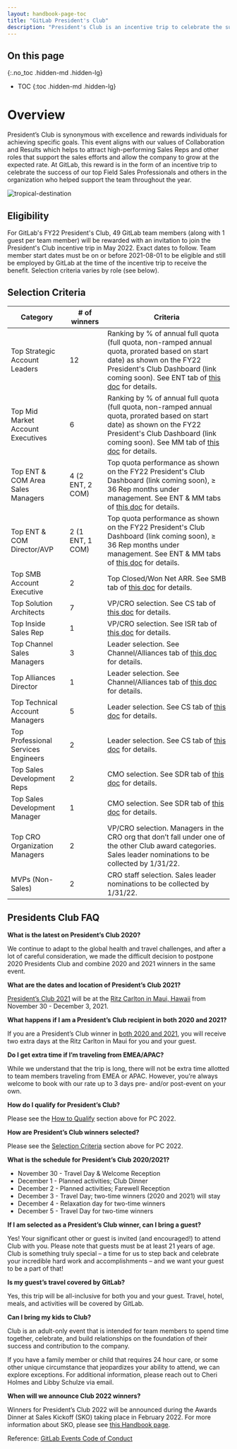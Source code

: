 ```yaml
---
layout: handbook-page-toc
title: "GitLab President's Club"
description: "President's Club is an incentive trip to celebrate the success of our top Field Sales Professionals and others in the organization who helped support the team throughout the year"
---
```


## On this page
{:.no_toc .hidden-md .hidden-lg}

- TOC
{:toc .hidden-md .hidden-lg}

# Overview

President’s Club is synonymous with excellence and rewards individuals for achieving specific goals. This event aligns with our values of Collaboration and Results which helps to attract high-performing Sales Reps and other roles that support the sales efforts and allow the company to grow at the expected rate. At GitLab, this reward is in the form of an incentive trip to celebrate the success of our top Field Sales Professionals and others in the organization who helped support the team throughout the year.

![tropical-destination](/handbook/sales/club/tropical2.jpg)

## Eligibility

For GitLab's FY22 President's Club, 49 GitLab team members (along with 1 guest per team member) will be rewarded with an invitation to join the President's Club incentive trip in May 2022. Exact dates to follow. Team member start dates must be on or before 2021-08-01 to be eligible and still be employed by GitLab at the time of the incentive trip to receive the benefit. Selection criteria varies by role (see below).

## Selection Criteria

| Category | # of winners | Criteria | 
| ------ | ------ | ------ |
| Top Strategic Account Leaders | 12 | Ranking by % of annual full quota (full quota, non-ramped annual quota, prorated based on start date) as shown on the FY22 President's Club Dashboard (link coming soon). See ENT tab of [this doc](https://docs.google.com/spreadsheets/d/11lct1eoCU7iWCff7OB0xU0BIy1tQ6wLcU7aRsghnWlM/edit?ts=604be470#gid=210333776) for details. |
| Top Mid Market Account Executives | 6 | Ranking by % of annual full quota (full quota, non-ramped annual quota, prorated based on start date) as shown on the FY22 President's Club Dashboard (link coming soon). See MM tab of [this doc](https://docs.google.com/spreadsheets/d/11lct1eoCU7iWCff7OB0xU0BIy1tQ6wLcU7aRsghnWlM/edit?ts=604be470#gid=2130992) for details. |
| Top ENT & COM Area Sales Managers | 4 (2 ENT, 2 COM) | Top quota performance as shown on the FY22 President's Club Dashboard (link coming soon), ≥ 36 Rep months under management. See ENT & MM tabs of [this doc](https://docs.google.com/spreadsheets/d/11lct1eoCU7iWCff7OB0xU0BIy1tQ6wLcU7aRsghnWlM/edit?ts=604be470#gid=210333776) for details. |
| Top ENT & COM Director/AVP | 2 (1 ENT, 1 COM) | Top quota performance as shown on the FY22 President's Club Dashboard (link coming soon), ≥ 36 Rep months under management. See ENT & MM tabs of [this doc](https://docs.google.com/spreadsheets/d/11lct1eoCU7iWCff7OB0xU0BIy1tQ6wLcU7aRsghnWlM/edit?ts=604be470#gid=210333776) for details. |
| Top SMB Account Executive | 2 | Top Closed/Won Net ARR. See SMB tab of [this doc](https://docs.google.com/spreadsheets/d/11lct1eoCU7iWCff7OB0xU0BIy1tQ6wLcU7aRsghnWlM/edit?ts=604be470#gid=974153580) for details. |
| Top Solution Architects | 7 | VP/CRO selection. See CS tab of [this doc](https://docs.google.com/spreadsheets/d/11lct1eoCU7iWCff7OB0xU0BIy1tQ6wLcU7aRsghnWlM/edit?ts=604be470#gid=916403586) for details. |
| Top Inside Sales Rep | 1 | VP/CRO selection. See ISR tab of [this doc](https://docs.google.com/spreadsheets/d/11lct1eoCU7iWCff7OB0xU0BIy1tQ6wLcU7aRsghnWlM/edit?ts=604be470#gid=1292511725) for details. |
| Top Channel Sales Managers | 3 | Leader selection. See Channel/Alliances tab of [this doc](https://docs.google.com/spreadsheets/d/11lct1eoCU7iWCff7OB0xU0BIy1tQ6wLcU7aRsghnWlM/edit?ts=604be470#gid=577788595) for details. |
| Top Alliances Director | 1 | Leader selection. See Channel/Alliances tab of [this doc](https://docs.google.com/spreadsheets/d/11lct1eoCU7iWCff7OB0xU0BIy1tQ6wLcU7aRsghnWlM/edit?ts=604be470#gid=577788595) for details. |
| Top Technical Account Managers | 5 | Leader selection. See CS tab of [this doc](https://docs.google.com/spreadsheets/d/11lct1eoCU7iWCff7OB0xU0BIy1tQ6wLcU7aRsghnWlM/edit?ts=604be470#gid=916403586) for details. |
| Top Professional Services Engineers | 2 | Leader selection. See CS tab of [this doc](https://docs.google.com/spreadsheets/d/11lct1eoCU7iWCff7OB0xU0BIy1tQ6wLcU7aRsghnWlM/edit?ts=604be470#gid=916403586) for details. |
| Top Sales Development Reps | 2 | CMO selection. See SDR tab of [this doc](https://docs.google.com/spreadsheets/d/11lct1eoCU7iWCff7OB0xU0BIy1tQ6wLcU7aRsghnWlM/edit?ts=604be470#gid=0) for details. |
| Top Sales Development Manager | 1 | CMO selection. See SDR tab of [this doc](https://docs.google.com/spreadsheets/d/11lct1eoCU7iWCff7OB0xU0BIy1tQ6wLcU7aRsghnWlM/edit?ts=604be470#gid=0) for details. |
| Top CRO Organization Managers | 2 | VP/CRO selection. Managers in the CRO org that don’t fall under one of the other Club award categories. Sales leader nominations to be collected by 1/31/22. |
| MVPs (Non-Sales) | 2 | CRO staff selection. Sales leader nominations to be collected by 1/31/22. |

## Presidents Club FAQ

**What is the latest on President’s Club 2020?**

We continue to adapt to the global health and travel challenges, and after a lot of careful consideration, we made the difficult decision to postpone 2020 Presidents Club and combine 2020 and 2021 winners in the same event. 

**What are the dates and location of President’s Club 2021?**

[President’s Club 2021](/handbook/sales/club/) will be at the [Ritz Carlton in Maui, Hawaii](https://www.ritzcarlton.com/en/hotels/kapalua-maui) from November 30 - December 3, 2021.  

**What happens if I am a President’s Club recipient in both 2020 and 2021?**

If you are a President’s Club winner in <ins>both 2020 and 2021</ins>, you will receive two extra days at the Ritz Carlton in Maui for you and your guest. 

**Do I get extra time if I’m traveling from EMEA/APAC?**

While we understand that the trip is long, there will not be extra time allotted to team members traveling from EMEA or APAC. However, you’re always welcome to book with our rate up to 3 days pre- and/or post-event on your own.  

**How do I qualify for President’s Club?**

Please see the [How to Qualify](/handbook/sales/club/#how-to-qualify) section above for PC 2022. 

**How are President’s Club winners selected?**

Please see the [Selection Criteria](/handbook/sales/club/#selection-criteria) section above for PC 2022. 

**What is the schedule for President’s Club 2020/2021?**

- November 30 - Travel Day & Welcome Reception
- December 1 - Planned activities; Club Dinner
- December 2 - Planned activities; Farewell Reception
- December 3 - Travel Day; two-time winners (2020 and 2021) will stay 
- December 4 - Relaxation day for two-time winners 
- December 5 - Travel Day for two-time winners

**If I am selected as a President’s Club winner, can I bring a guest?**

Yes! Your significant other or guest is invited (and encouraged!) to attend Club with you. Please note that guests must be at least 21 years of age. Club is something truly special – a time for us to step back and celebrate your incredible hard work and accomplishments – and we want your guest to be a part of that! 

**Is my guest’s travel covered by GitLab?**

Yes, this trip will be all-inclusive for both you and your guest. Travel, hotel, meals, and activities will be covered by GitLab.

**Can I bring my kids to Club?**

Club is an adult-only event that is intended for team members to spend time together, celebrate, and build relationships on the foundation of their success and contribution to the company. 

If you have a family member or child that requires 24 hour care, or some other unique circumstance that jeopardizes your ability to attend, we can explore exceptions. For additional information, please reach out to Cheri Holmes and Libby Schulze via email. 

**When will we announce Club 2022 winners?**

Winners for President’s Club 2022 will be announced during the Awards Dinner at Sales Kickoff (SKO) taking place in February 2022. For more information about SKO, please see [this Handbook page](/handbook/sales/training/SKO/).

Reference: [GitLab Events Code of Conduct](https://about.gitlab.com/company/culture/contribute/coc/)

